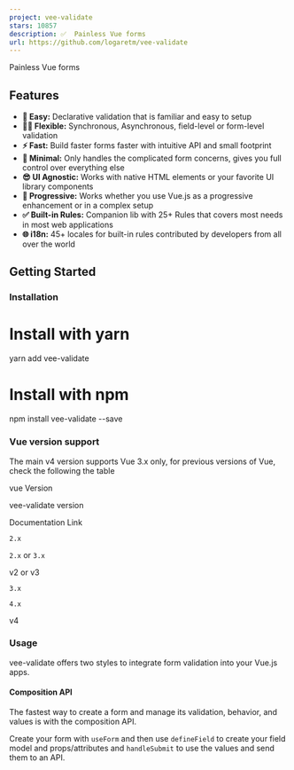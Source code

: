 ```yaml
---
project: vee-validate
stars: 10857
description: ✅  Painless Vue forms
url: https://github.com/logaretm/vee-validate
---
```


Painless Vue forms

  

  

Features
--------

-   **🍞 Easy:** Declarative validation that is familiar and easy to setup
-   **🧘‍♀️ Flexible:** Synchronous, Asynchronous, field-level or form-level validation
-   **⚡️ Fast:** Build faster forms faster with intuitive API and small footprint
-   **🏏 Minimal:** Only handles the complicated form concerns, gives you full control over everything else
-   **😎 UI Agnostic:** Works with native HTML elements or your favorite UI library components
-   **🦾 Progressive:** Works whether you use Vue.js as a progressive enhancement or in a complex setup
-   **✅ Built-in Rules:** Companion lib with 25+ Rules that covers most needs in most web applications
-   **🌐 i18n:** 45+ locales for built-in rules contributed by developers from all over the world

Getting Started
---------------

### Installation

# Install with yarn
yarn add vee-validate

# Install with npm
npm install vee-validate --save

### Vue version support

The main v4 version supports Vue 3.x only, for previous versions of Vue, check the following the table

vue Version

vee-validate version

Documentation Link

`2.x`

`2.x` or `3.x`

v2 or v3

`3.x`

`4.x`

v4

### Usage

vee-validate offers two styles to integrate form validation into your Vue.js apps.

#### Composition API

The fastest way to create a form and manage its validation, behavior, and values is with the composition API.

Create your form with `useForm` and then use `defineField` to create your field model and props/attributes and `handleSubmit` to use the values and send them to an API.

<script setup>
import { useForm } from 'vee-validate';
// Validation, or use \`yup\` or \`zod\`
function required(value) {
  return value ? true : 'This field is required';
}
// Create the form
const { defineField, handleSubmit, errors } \= useForm({
  validationSchema: {
    field: required,
  },
});
// Define fields
const \[field, fieldProps\] \= defineField('field');
// Submit handler
const onSubmit \= handleSubmit(values \=> {
  // Submit to API
  console.log(values);
});
</script\>

<template\>
  <form @submit\="onSubmit"\>
    <input v-model\="field" v-bind\="fieldProps" />
    <span\>{{ errors.field }}</span\>

    <button\>Submit</button\>
  </form\>
</template\>

You can do so much more than this, for more info check the composition API documentation.

#### Declarative Components

Higher-order components can also be used to build forms. Register the `Field` and `Form` components and create a simple `required` validator:

<script setup>
import { Field, Form } from 'vee-validate';
// Validation, or use \`yup\` or \`zod\`
function required(value) {
  return value ? true : 'This field is required';
}
// Submit handler
function onSubmit(values) {
  // Submit to API
  console.log(values);
}
</script\>

<template\>
  <Form v-slot\="{ errors }" @submit\="onSubmit"\>
    <Field name\="field" :rules\="required" />

    <span\>{{ errors.field }}</span\>

    <button\>Submit</button\>
  </Form\>
</template\>

The `Field` component renders an `input` of type `text` by default but you can control that

📚 Documentation
----------------

Read the documentation and demos.

Contributing
------------

You are welcome to contribute to this project, but before you do, please make sure you read the contribution guide.

Credits
-------

-   Inspired by Laravel's validation syntax
-   v4 API Inspired by Formik's
-   Nested path types by react-hook-form
-   Logo by Baianat

Emeriti
-------

Here we honor past contributors and sponsors who have been a major part on this project.

-   Baianat.

⚖️ License
----------

Released under MIT by @logaretm.
